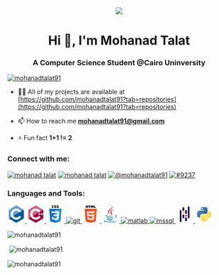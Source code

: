 
<div id="header" align="center">
	<img src="https://media.giphy.com/media/SXxI9NlwvYiY3bRsck/giphy.gif" height="500"/>
</div>
<h1 align="center">Hi 👋, I'm Mohanad Talat</h1>  
<h3 align="center">A Computer Science Student @Cairo Uninversity</h3>  
  
<p align="left"> <a href="https://github.com/ryo-ma/github-profile-trophy"><img src="https://github-profile-trophy.vercel.app/?username=mohanadtalat91" alt="mohanadtalat91" /></a> </p>  
  
- 👨‍💻 All of my projects are available at [https://github.com/mohanadtalat91?tab=repositories](https://github.com/mohanadtalat91?tab=repositories)  
  
- 📫 How to reach me **mohanadtalat91@gmail.com**  
  
- ⚡ Fun fact **1+1 != 2**  
  

<h3 align="left">Connect with me:</h3>  
<p align="left">  
<a href="https://www.linkedin.com/in/mohanad-talat-868a00209/" target="blank"><img align="center" src="https://raw.githubusercontent.com/rahuldkjain/github-profile-readme-generator/master/src/images/icons/Social/linked-in-alt.svg" alt="mohanad talat" height="30" width="40" /></a>  
<a href="https://stackoverflow.com/users/13233263/mohanad-talat" target="blank"><img align="center" src="https://raw.githubusercontent.com/rahuldkjain/github-profile-readme-generator/master/src/images/icons/Social/stack-overflow.svg" alt="mohanad talat" height="30" width="40" /></a>  
<a href="https://www.hackerrank.com/mohanadtalat91?hr_r=1" target="blank"><img align="center" src="https://raw.githubusercontent.com/rahuldkjain/github-profile-readme-generator/master/src/images/icons/Social/hackerrank.svg" alt="@mohanadtalat91" height="30" width="40" /></a>  
<a href="https://discord.gg/#9237" target="blank"><img align="center" src="https://raw.githubusercontent.com/rahuldkjain/github-profile-readme-generator/master/src/images/icons/Social/discord.svg" alt="#9237" height="30" width="40" /></a>  
</p>  
  
<h3 align="left">Languages and Tools:</h3>  
<p align="left"> <a href="https://www.cprogramming.com/" target="_blank" rel="noreferrer"> <img src="https://raw.githubusercontent.com/devicons/devicon/master/icons/c/c-original.svg" alt="c" width="40" height="40"/> </a> <a href="https://www.w3schools.com/cpp/" target="_blank" rel="noreferrer"> <img src="https://raw.githubusercontent.com/devicons/devicon/master/icons/cplusplus/cplusplus-original.svg" alt="cplusplus" width="40" height="40"/> </a> <a href="https://www.w3schools.com/css/" target="_blank" rel="noreferrer"> <img src="https://raw.githubusercontent.com/devicons/devicon/master/icons/css3/css3-original-wordmark.svg" alt="css3" width="40" height="40"/> </a> <a href="https://git-scm.com/" target="_blank" rel="noreferrer"> <img src="https://www.vectorlogo.zone/logos/git-scm/git-scm-icon.svg" alt="git" width="40" height="40"/> </a> <a href="https://www.w3.org/html/" target="_blank" rel="noreferrer"> <img src="https://raw.githubusercontent.com/devicons/devicon/master/icons/html5/html5-original-wordmark.svg" alt="html5" width="40" height="40"/> </a> <a href="https://www.java.com" target="_blank" rel="noreferrer"> <img src="https://raw.githubusercontent.com/devicons/devicon/master/icons/java/java-original.svg" alt="java" width="40" height="40"/> </a> <a href="https://www.mathworks.com/" target="_blank" rel="noreferrer"> <img src="https://upload.wikimedia.org/wikipedia/commons/2/21/Matlab_Logo.png" alt="matlab" width="40" height="40"/> </a> <a href="https://www.microsoft.com/en-us/sql-server" target="_blank" rel="noreferrer"> <img src="https://www.svgrepo.com/show/303229/microsoft-sql-server-logo.svg" alt="mssql" width="40" height="40"/> </a> <a href="https://pandas.pydata.org/" target="_blank" rel="noreferrer"> <img src="https://raw.githubusercontent.com/devicons/devicon/2ae2a900d2f041da66e950e4d48052658d850630/icons/pandas/pandas-original.svg" alt="pandas" width="40" height="40"/> </a> <a href="https://www.python.org" target="_blank" rel="noreferrer"> <img src="https://raw.githubusercontent.com/devicons/devicon/master/icons/python/python-original.svg" alt="python" width="40" height="40"/> </a> </p>  
  
<p><img align="center" src="https://github-readme-stats.vercel.app/api/top-langs?username=mohanadtalat91&show_icons=true&locale=en&layout=compact" alt="mohanadtalat91" /></p>  
  
<p>&nbsp;<img align="center" src="https://github-readme-stats.vercel.app/api?username=mohanadtalat91&show_icons=true&locale=en" alt="mohanadtalat91" /></p>  
  
<p><img align="center" src="https://github-readme-streak-stats.herokuapp.com/?user=mohanadtalat91&" alt="mohanadtalat91" /></p>
